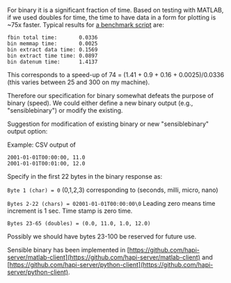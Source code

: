 For binary it is a significant fraction of time. Based on testing with MATLAB, if we used doubles for time, the time to have data in a form for plotting is ~75x faster. Typical results for [a benchmark script](https://github.com/hapi-server/matlab-client/binary_compare.m) are:

```
fbin total time:       0.0336
bin memmap time:       0.0025
bin extract data time: 0.1569
bin extract time time: 0.0897
bin datenum time:      1.4137
```

This corresponds to a speed-up of 74 = (1.41 + 0.9 + 0.16 + 0.0025)/0.0336 (this varies between 25 and 300 on my machine).

Therefore our specification for binary somewhat defeats the purpose of binary (speed). We could either define a new binary output (e.g., "sensiblebinary") or modify the existing.

Suggestion for modification of existing binary or new "sensiblebinary" output option: 

Example: CSV output of
```
2001-01-01T00:00:00, 11.0
2001-01-01T00:01:00, 12.0
```


Specify in the first 22 bytes in the binary response as: 

```Byte 1 (char) = 0``` (0,1,2,3) corresponding to (seconds, milli, micro, nano)

```Bytes 2-22 (chars) = 02001-01-01T00:00:00\0``` Leading zero means time increment is 1 sec.  Time stamp is zero time.

```Bytes 23-65 (doubles) = (0.0, 11.0, 1.0, 12.0)```

Possibly we should have bytes 23-100 be reserved for future use.

Sensible binary has been implemented in [https://github.com/hapi-server/matlab-client](https://github.com/hapi-server/matlab-client) and [https://github.com/hapi-server/python-client](https://github.com/hapi-server/python-client).
